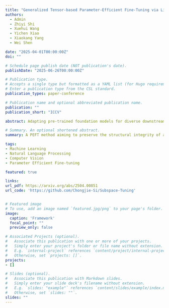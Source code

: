 ```yaml
---
title: "Generalized Tensor-based Parameter-Efficient Fine-Tuning via Lie Group Transformations"
authors:
  - Admin
  - Zhiyi Shi
  - Xuehui Wang
  - Yichen Xiao
  - Xiaokang Yang
  - Wei Shen

date: "2025-04-01T00:00:00Z"
doi: ""

# Schedule page publish date (NOT publication's date).
publishDate: "2025-06-26T00:00:00Z"

# Publication type.
# Accepts a single type but formatted as a YAML list (for Hugo requirements).
# Enter a publication type from the CSL standard.
publication_types: paper-conference

# Publication name and optional abbreviated publication name.
publication: ""
publication_short: "ICCV"

abstract: Adapting pre-trained foundation models for diverse downstream tasks is a core practice in artificial intelligence. However, the wide range of tasks and high computational costs make full fine-tuning impractical. To overcome this, parameter-efficient fine-tuning (PEFT) methods like LoRA have emerged and are becoming a growing research focus. Despite the success of these methods, they are primarily designed for linear layers, focusing on two-dimensional matrices while largely ignoring higher-dimensional parameter spaces like convolutional kernels. Moreover, directly applying these methods to higher-dimensional parameter spaces often disrupts their structural relationships. Given the rapid advancements in matrix-based PEFT methods, rather than designing a specialized strategy, we propose a generalization that extends matrix-based PEFT methods to higher-dimensional parameter spaces without compromising their structural properties. Specifically, we treat parameters as elements of a Lie group, with updates modeled as perturbations in the corresponding Lie algebra. These perturbations are mapped back to the Lie group through the exponential map, ensuring smooth, consistent updates that preserve the inherent structure of the parameter space. Extensive experiments on computer vision and natural language processing validate the effectiveness and versatility of our approach, demonstrating clear improvements over existing methods.

# Summary. An optional shortened abstract.
summary: A PEFT method aiming to preserve the structural integrity of any-dimensional parameter space.

tags:
- Machine Learning
- Natural Language Processing
- Computer Vision
- Parameter Efficient Fine-tuning

featured: true

links:
url_pdf: https://arxiv.org/abs/2504.00851
url_code: 'https://github.com/Chongjie-Si/Subspace-Tuning'


# Featured image
# To use, add an image named `featured.jpg/png` to your page's folder. 
image:
  caption: 'Framework'
  focal_point: ""
  preview_only: false

# Associated Projects (optional).
#   Associate this publication with one or more of your projects.
#   Simply enter your project's folder or file name without extension.
#   E.g. `internal-project` references `content/project/internal-project/index.md`.
#   Otherwise, set `projects: []`.
projects:
- []

# Slides (optional).
#   Associate this publication with Markdown slides.
#   Simply enter your slide deck's filename without extension.
#   E.g. `slides: "example"` references `content/slides/example/index.md`.
#   Otherwise, set `slides: ""`.
slides: ""
---
```

